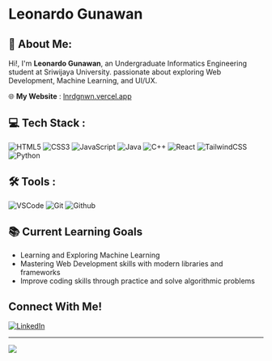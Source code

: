 # Leonardo Gunawan

## 👋 About Me:
Hi!, I'm **Leonardo Gunawan**, an Undergraduate Informatics Engineering student at Sriwijaya University. passionate about exploring Web Development, Machine Learning, and UI/UX.

🌐 **My Website** : [lnrdgnwn.vercel.app](https://lnrdgnwn.vercel.app/)

## 💻 Tech Stack :
![HTML5](https://img.shields.io/badge/html5-%23E34F26.svg?style=for-the-badge&logo=html5&logoColor=white) 
![CSS3](https://img.shields.io/badge/css3-%231572B6.svg?style=for-the-badge&logo=css3&logoColor=white) 
![JavaScript](https://img.shields.io/badge/javascript-%23323330.svg?style=for-the-badge&logo=javascript&logoColor=%23F7DF1E) 
![Java](https://img.shields.io/badge/java-%23ED8B00.svg?style=for-the-badge&logo=openjdk&logoColor=white) 
![C++](https://img.shields.io/badge/c++-%2300599C.svg?style=for-the-badge&logo=c%2B%2B&logoColor=white) 
![React](https://img.shields.io/badge/react-%2320232a.svg?style=for-the-badge&logo=react&logoColor=%2361DAFB)
![TailwindCSS](https://img.shields.io/badge/tailwindcss-%2338B2AC.svg?style=for-the-badge&logo=tailwind-css&logoColor=white)
![Python](https://img.shields.io/badge/python-3670A0?style=for-the-badge&logo=python&logoColor=ffdd54)

## 🛠️ Tools :
![VSCode](https://img.shields.io/badge/VSCode-0078D4?style=for-the-badge&logo=visual%20studio%20code&logoColor=white)
![Git](https://img.shields.io/badge/GIT-E44C30?style=for-the-badge&logo=git&logoColor=white)
![Github](https://img.shields.io/badge/GitHub-100000?style=for-the-badge&logo=github&logoColor=white)

## 📚 Current Learning Goals
- Learning and Exploring Machine Learning
- Mastering Web Development skills with modern libraries and frameworks
- Improve coding skills through practice and solve algorithmic problems


## Connect With Me!
[![LinkedIn](https://img.shields.io/badge/LinkedIn-%230077B5.svg?logo=linkedin&logoColor=white)](https://www.linkedin.com/in/leonardo-gunawan-b10497288)


---
[![](https://visitcount.itsvg.in/api?id=lnrdgnwn&icon=0&color=0)](https://visitcount.itsvg.in)
